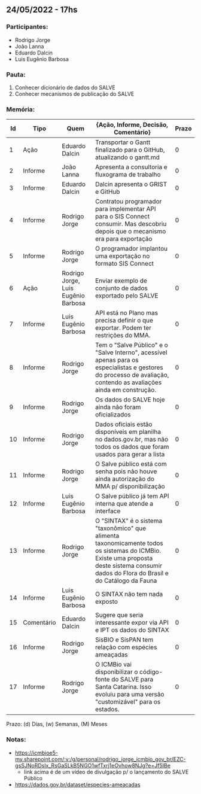 ## 24/05/2022 - 17hs

### **Participantes:**

* Rodrigo Jorge
* João Lanna
* Eduardo Dalcin
* Luis Eugênio Barbosa 

### **Pauta:**

1. Conhecer dicionário de dados do SALVE
2. Conhecer mecanismos de publicação do SALVE

### **Memória:**

| Id| Tipo | Quem | {Ação, Informe, Decisão, Comentário} | Prazo |
|---|---|---|---|---|
| 1 | Ação | Eduardo Dalcin | Transportar o Gantt finalizado para o GitHub, atualizando o gantt.md | 0 | 
| 2 | Informe | João Lanna | Apresenta a consultoria e fluxograma de trabalho | 0 | 
| 3 | Informe | Eduardo Dalcin | Dalcin apresenta o GRIST e GitHub | 0 | 
| 4 | Informe | Rodrigo Jorge | Contratou programador para implementar API para o SIS Connect consumir. Mas descobriu depois que o mecanismo era para exportação | 0 | 
| 5 | Informe | Rodrigo Jorge | O programador implantou uma exportação no formato SIS Connect | 0 | 
| 6 | Ação | Rodrigo Jorge, Luis Eugênio Barbosa | Enviar exemplo de conjunto de dados exportado pelo SALVE | 0 | 
| 7 | Informe | Luis Eugênio Barbosa |  API está no Plano mas precisa definir o que exportar. Podem ter restrições do MMA. | 0 | 
| 8 | Informe | Rodrigo Jorge | Tem o "Salve Público" e o "Salve Interno", acessível apenas para os especialistas e gestores do processo de avaliação, contendo as avaliações ainda em construção. | 0 | 
| 9 | Informe | Rodrigo Jorge | Os dados do SALVE hoje ainda não foram oficializados | 0 | 
| 10 | Informe | Rodrigo Jorge | Dados oficiais estão disponíveis em planilha no dados.gov.br, mas não todos os dados que foram usados para gerar a lista | 0 | 
| 11 | Informe | Rodrigo Jorge | O Salve público está com senha pois não houve ainda autorização do MMA p/ disponibilização | 0 | 
| 12 | Informe | Luis Eugênio Barbosa | O Salve público já tem API interna que atende a interface | 0 | 
| 13 | Informe | Rodrigo Jorge | O "SINTAX" é o sistema "taxonômico" que alimenta taxonomicamente todos os sistemas do ICMBio. Existe uma proposta deste sistema consumir dados do Flora do Brasil e do Catálogo da Fauna | 0 | 
| 14 | Informe | Luis Eugênio Barbosa | O SINTAX não tem nada exposto | 0 | 
| 15 | Comentário | Eduardo Dalcin | Sugere que seria interessante expor via API e IPT os dados do SINTAX | 0 | 
| 16 | Informe | Rodrigo Jorge | SisBIO e SisPAN tem relação com espécies ameaçadas | 0 | 
| 17 | Informe | Rodrigo Jorge | O ICMBio vai disponibilizar o código-fonte do SALVE para Santa Catarina. Isso evoluiu para uma versão "customizável" para os estados. | 0 | 

Prazo: (d) Dias, (w) Semanas, (M) Meses

### **Notas:**

* https://icmbioe5-my.sharepoint.com/:v:/g/personal/rodrigo_jorge_icmbio_gov_br/EZC-gsSJNoRDslx_RsGaSLkB5NGO1wfTxrj1eOvhow8NJg?e=Jf5IBe
  * link acima é de um vídeo de divulgação p/ o lançamento do SALVE Público
* https://dados.gov.br/dataset/especies-ameacadas

